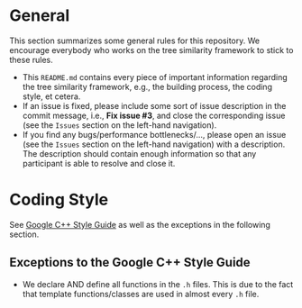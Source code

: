 # General

This section summarizes some general rules for this repository. We encourage
everybody who works on the tree similarity framework to stick to these rules.

* This `README.md` contains every piece of important information regarding the
tree similarity framework, e.g., the building process, the coding style, et cetera.
* If an issue is fixed, please include some sort of issue description in the
commit message, i.e., **Fix issue #3**, and close the corresponding issue (see
the `Issues` section on the left-hand navigation).
* If you find any bugs/performance bottlenecks/..., please open an issue (see the
`Issues` section on the left-hand navigation) with a description. The description
should contain enough information so that any participant is able to resolve and
close it.

# Coding Style

See [Google C++ Style Guide](https://google.github.io/styleguide/cppguide.html)
as well as the exceptions in the following section.

## Exceptions to the Google C++ Style Guide

* We declare AND define all functions in the `.h` files. This is due to the fact
that template functions/classes are used in almost every `.h` file.